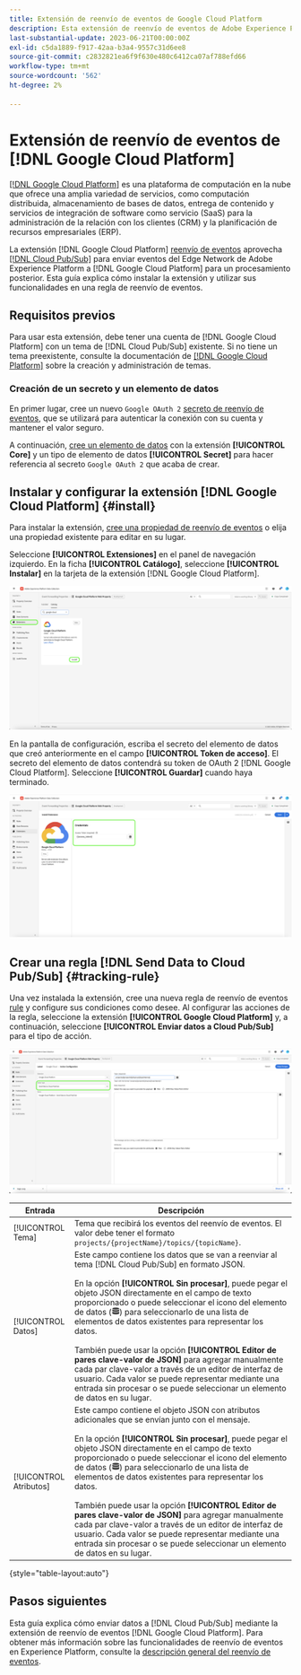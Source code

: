 ```yaml
---
title: Extensión de reenvío de eventos de Google Cloud Platform
description: Esta extensión de reenvío de eventos de Adobe Experience Platform envía eventos de Edge Network a Google Cloud Platform.
last-substantial-update: 2023-06-21T00:00:00Z
exl-id: c5da1889-f917-42aa-b3a4-9557c31d6ee8
source-git-commit: c2832821ea6f9f630e480c6412ca07af788efd66
workflow-type: tm+mt
source-wordcount: '562'
ht-degree: 2%

---
```


# Extensión de reenvío de eventos de [!DNL Google Cloud Platform]

[[!DNL Google Cloud Platform]](https://cloud.google.com/) es una plataforma de computación en la nube que ofrece una amplia variedad de servicios, como computación distribuida, almacenamiento de bases de datos, entrega de contenido y servicios de integración de software como servicio (SaaS) para la administración de la relación con los clientes (CRM) y la planificación de recursos empresariales (ERP).

La extensión [!DNL Google Cloud Platform] [reenvío de eventos](../../../ui/event-forwarding/overview.md) aprovecha [[!DNL Cloud Pub/Sub]](https://cloud.google.com/pubsub) para enviar eventos del Edge Network de Adobe Experience Platform a [!DNL Google Cloud Platform] para un procesamiento posterior. Esta guía explica cómo instalar la extensión y utilizar sus funcionalidades en una regla de reenvío de eventos.

## Requisitos previos

Para usar esta extensión, debe tener una cuenta de [!DNL Google Cloud Platform] con un tema de [!DNL Cloud Pub/Sub] existente. Si no tiene un tema preexistente, consulte la documentación de [[!DNL Google Cloud Platform]](https://cloud.google.com/pubsub/docs/create-topic) sobre la creación y administración de temas.

### Creación de un secreto y un elemento de datos

En primer lugar, cree un nuevo `Google OAuth 2` [secreto de reenvío de eventos](../../../ui/event-forwarding/secrets.md), que se utilizará para autenticar la conexión con su cuenta y mantener el valor seguro.

A continuación, [cree un elemento de datos](../../../ui/managing-resources/data-elements.md#create-a-data-element) con la extensión **[!UICONTROL Core]** y un tipo de elemento de datos **[!UICONTROL Secret]** para hacer referencia al secreto `Google OAuth 2` que acaba de crear.

## Instalar y configurar la extensión [!DNL Google Cloud Platform] {#install}

Para instalar la extensión, [cree una propiedad de reenvío de eventos](../../../ui/event-forwarding/overview.md#properties) o elija una propiedad existente para editar en su lugar.

Seleccione **[!UICONTROL Extensiones]** en el panel de navegación izquierdo. En la ficha **[!UICONTROL Catálogo]**, seleccione **[!UICONTROL Instalar]** en la tarjeta de la extensión [!DNL Google Cloud Platform].

![La extensión del catálogo [!DNL Google Cloud Platform] resalta la instalación.](../../../images/extensions/server/google-cloud-platform/install-extension.png)

En la pantalla de configuración, escriba el secreto del elemento de datos que creó anteriormente en el campo **[!UICONTROL Token de acceso]**. El secreto del elemento de datos contendrá su token de OAuth 2 [!DNL Google Cloud Platform]. Seleccione **[!UICONTROL Guardar]** cuando haya terminado.

![Página de configuración de la extensión [!DNL Google Cloud Platform].](../../../images/extensions/server/google-cloud-platform/configure-extension.png)

## Crear una regla [!DNL Send Data to Cloud Pub/Sub] {#tracking-rule}

Una vez instalada la extensión, cree una nueva regla de reenvío de eventos [rule](../../../ui/managing-resources/rules.md) y configure sus condiciones como desee. Al configurar las acciones de la regla, seleccione la extensión **[!UICONTROL Google Cloud Platform]** y, a continuación, seleccione **[!UICONTROL Enviar datos a Cloud Pub/Sub]** para el tipo de acción.

![Vista de configuración de acción para [!UICONTROL Google Cloud Platform], con la acción resaltada y [!UICONTROL Enviar datos a Cloud Pub/Sub].](../../../images/extensions/server/google-cloud-platform/event-action.png)

| Entrada | Descripción |
| --- | --- |
| [!UICONTROL Tema] | Tema que recibirá los eventos del reenvío de eventos. El valor debe tener el formato `projects/{projectName}/topics/{topicName}`. |
| [!UICONTROL Datos] | Este campo contiene los datos que se van a reenviar al tema [!DNL Cloud Pub/Sub] en formato JSON.<br><br>En la opción **[!UICONTROL Sin procesar]**, puede pegar el objeto JSON directamente en el campo de texto proporcionado o puede seleccionar el icono del elemento de datos (![Icono del conjunto de datos](/help/images/icons/database.png)) para seleccionarlo de una lista de elementos de datos existentes para representar los datos.<br><br>También puede usar la opción **[!UICONTROL Editor de pares clave-valor de JSON]** para agregar manualmente cada par clave-valor a través de un editor de interfaz de usuario. Cada valor se puede representar mediante una entrada sin procesar o se puede seleccionar un elemento de datos en su lugar. |
| [!UICONTROL Atributos] | Este campo contiene el objeto JSON con atributos adicionales que se envían junto con el mensaje.<br><br>En la opción **[!UICONTROL Sin procesar]**, puede pegar el objeto JSON directamente en el campo de texto proporcionado o puede seleccionar el icono del elemento de datos (![Icono del conjunto de datos](/help/images/icons/database.png)) para seleccionarlo de una lista de elementos de datos existentes para representar los datos.<br><br>También puede usar la opción **[!UICONTROL Editor de pares clave-valor de JSON]** para agregar manualmente cada par clave-valor a través de un editor de interfaz de usuario. Cada valor se puede representar mediante una entrada sin procesar o se puede seleccionar un elemento de datos en su lugar. |

{style="table-layout:auto"}

## Pasos siguientes

Esta guía explica cómo enviar datos a [!DNL Cloud Pub/Sub] mediante la extensión de reenvío de eventos [!DNL Google Cloud Platform]. Para obtener más información sobre las funcionalidades de reenvío de eventos en Experience Platform, consulte la [descripción general del reenvío de eventos](../../../ui/event-forwarding/overview.md).
